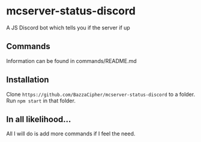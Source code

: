 # mcserver-status-discord
A JS Discord bot which tells you if the server if up

## Commands
Information can be found in commands/README.md

## Installation
Clone `https://github.com/BazzaCipher/mcserver-status-discord` to a folder.
Run `npm start` in that folder.

## In all likelihood...
All I will do is add more commands if I feel the need.
